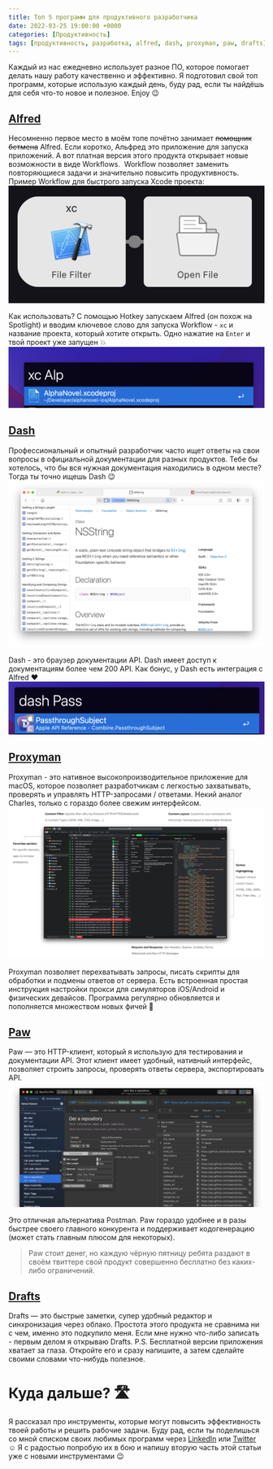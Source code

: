 ```yaml
---
title: Топ 5 программ для продуктивного разработчика
date: 2022-03-25 19:00:00 +0000
categories: [Продуктивность]
tags: [продуктивность, разработка, alfred, dash, proxyman, paw, drafts]
---
```

Каждый из нас ежедневно использует разное ПО, которое помогает делать нашу работу качественно и эффективно. Я подготовил свой топ программ, которые использую каждый день, буду рад, если ты найдёшь для себя что-то новое и полезное. Enjoy 😉

## [Alfred](https://www.alfredapp.com)
Несомненно первое место в моём топе почётно занимает ~~помощник бетмена~~ Alfred. Если коротко, Альфред это приложение для запуска приложений. А вот платная версия этого продукта открывает новые возможности в виде Workflows. 
Workflow позволяет заменить повторяющиеся задачи и значительно повысить продуктивность.
Пример Workflow для быстрого запуска Xcode проекта:
![Alfred](/assets/img/posts/top_5_programs_for_dev_productivity/programs_productivity_1.png)

Как использовать? С помощью Hotkey запускаем Alfred (он похож на Spotlight) и вводим ключевое слово для запуска Workflow - `xc` и название проекта, который хотите открыть. Одно нажатие на `Enter` и твой проект уже запущен 💥
![Alfred](/assets/img/posts/top_5_programs_for_dev_productivity/programs_productivity_2.png)

## [Dash](https://kapeli.com/dash)
Профессиональный и опытный разработчик часто ищет ответы на свои вопросы в официальной документации для разных продуктов. Тебе бы хотелось, что бы вся нужная документация находились в одном месте? Тогда ты точно ищешь Dash 😉
![Dash](/assets/img/posts/top_5_programs_for_dev_productivity/programs_productivity_3.png)

Dash - это браузер документации API. Dash имеет доступ к документациям более чем 200 API.
Как бонус, у Dash есть интеграция с Alfred ❤️
![Dash](/assets/img/posts/top_5_programs_for_dev_productivity/programs_productivity_4.png)

## [Proxyman](https://proxyman.io/)
Proxyman - это нативное высокопроизводительное приложение для macOS, которое позволяет разработчикам с легкостью захватывать, проверять и управлять HTTP-запросами / ответами. Некий аналог Charles, только с гораздо более свежим интерфейсом. 
![Proxyman](/assets/img/posts/top_5_programs_for_dev_productivity/programs_productivity_5.png)

Proxyman позволяет перехватывать запросы, писать скрипты для обработки и подмены ответов от сервера. Есть встроенная простая инструкция настройки прокси для симуляторов iOS/Android и физических девайсов.
Программа регулярно обновляется и пополняется множеством новых фичей 💪

## [Paw](https://paw.cloud)
Paw — это HTTP-клиент, который я использую для тестирования и документации API. Этот клиент имеет удобный, нативный интерфейс, позволяет строить запросы, проверять ответы сервера, экспортировать API.
![Paw](/assets/img/posts/top_5_programs_for_dev_productivity/programs_productivity_6.png)

Это отличная альтернатива Postman. Paw гораздо удобнее и в разы быстрее своего главного конкурента и поддерживает кодогенерацию (может стать главным плюсом для некоторых).
> Paw стоит денег, но каждую чёрную пятницу ребята раздают в своём твиттере свой продукт совершенно бесплатно без каких-либо ограничений. 

## [Drafts](https://getdrafts.com)
Drafts — это быстрые заметки, супер удобный редактор и синхронизация через облако. Простота этого продукта не сравнима ни с чем, именно это подкупило меня. Если мне нужно что-либо записать - первым делом я открываю Drafts.
P.S. Бесплатной версии приложения хватает за глаза. Откройте его и сразу напишите, а затем сделайте своими словами что-нибудь полезное.

# Куда дальше? 🛣
Я рассказал про инструменты, которые могут повысить эффективность твоей работы и решить рабочие задачи. Буду рад, если ты поделишься со мной списком своих любимых программ через [LinkedIn](https://www.linkedin.com/in/khambir/) или [Twitter](https://twitter.com/VKhambir) ☺️ 
Я с радостью попробую их в бою и напишу вторую часть этой статьи уже с новыми инструментами 😉
